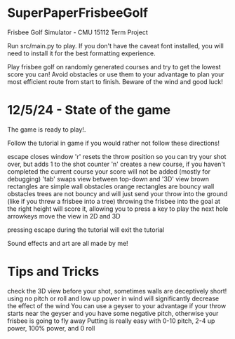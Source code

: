 # SuperPaperFrisbeeGolf
Frisbee Golf Simulator - CMU 15112 Term Project

Run src/main.py to play.
If you don't have the caveat font installed, you will need to install it for the best formatting experience.

Play frisbee golf on randomly generated courses and try to get the lowest score you can! Avoid obstacles or use them to your advantage to plan your most efficient route from start to finish. Beware of the wind and good luck!

# 12/5/24 - State of the game

The game is ready to play!.

Follow the tutorial in game if you would rather not follow these directions!

escape closes window
'r' resets the throw position so you can try your shot over, but adds 1 to the shot counter
'n' creates a new course, if you haven't completed the current course your score will not be added (mostly for debugging)
'tab' swaps view between top-down and '3D' view
brown rectangles are simple wall obstacles
orange rectangles are bouncy wall obstacles
trees are not bouncy and will just send your throw into the ground (like if you threw a frisbee into a tree)
throwing the frisbee into the goal at the right height will score it, allowing you to press a key to play the next hole
arrowkeys move the view in 2D and 3D

pressing escape during the tutorial will exit the tutorial

Sound effects and art are all made by me!

# Tips and Tricks

check the 3D view before your shot, sometimes walls are deceptively short!
using no pitch or roll and low up power in wind will significantly decrease the effect of the wind
You can use a geyser to your advantage if your throw starts near the geyser and you have some negative pitch, otherwise your frisbee is going to fly away
Putting is really easy with 0-10 pitch, 2-4 up power, 100% power, and 0 roll
